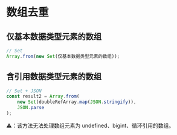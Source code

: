 # 数组去重

## 仅基本数据类型元素的数组

```js
// Set
Array.from(new Set(仅基本数据类型元素的数组));
```

## 含引用数据类型元素的数组

```js
// Set + JSON
const result2 = Array.from(
	new Set(doubleRefArray.map(JSON.stringify)),
	JSON.parse
);
```

⚠️：该方法无法处理数组元素为 undefined、bigint、循环引用的数组。
